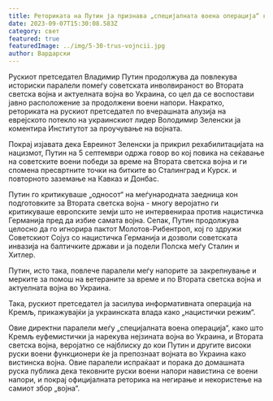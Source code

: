 ```yaml
---
title: Реториката на Путин ја признава „специјалната воена операција“ како војна
date: 2023-09-07T15:30:08.583Z
category: свет
featured: true
featuredImage: ../img/5-30-trus-vojncii.jpg
author: Вардарски
---
```

Рускиот претседател Владимир Путин продолжува да повлекува историски паралели помеѓу советската инволвираност во Втората светска војна и актуелната војна во Украина, со цел да се воспостави јавно расположение за продолжени воени напори. Накратко, реториката на рускиот претседател по вчерашната алузија на еврејското потекло на украинскиот лидер Володимир Зеленски ја коментира Институтот за проучување на војната.

Покрај изјавата дека Евреинот Зеленски ја прикрил рехабилитацијата на нацизмот, Путин на 5 септември одржа говор во кој повика на сеќавање на советските воени победи за време на Втората светска војна и ги спомена пресвртните точки на битките во Сталинград и Курск. и повторното заземање на Кавказ и Донбас.

Путин го критикуваше „односот“ на меѓународната заедница кон подготовките за Втората светска војна - многу веројатно ги критикуваше европските земји што не интервенираа против нацистичка Германија пред да избие самата војна. Сепак, Путин продолжува целосно да го игнорира пактот Молотов-Рибентроп, кој го здружи Советскиот Сојуз со нацистичка Германија и дозволи советската инвазија на балтичките држави и ја подели Полска меѓу Сталин и Хитлер.

Путин, исто така, повлече паралели меѓу напорите за закрепнување и мерките за помош на ветераните за време и по Втората светска војна и актуелната војна во Украина.

Така, рускиот претседател ја засилува информативната операција на Кремљ, прикажувајќи ја украинската влада како „нацистички режим“.

Овие директни паралели меѓу „специјалната воена операција“, како што Кремљ еуфемистички ја нарекува нејзината војна во Украина, и Втората светска војна, веројатно се најблиску до кои Путин и другите високи руски воени функционери ќе ја препознаат војната во Украина како вистинска војна. Овие паралели испраќаат и порака до домашната руска публика дека тековните руски воени напори навистина се воени напори, и покрај официјалната реторика на негирање и некористење на самиот збор „војна“.